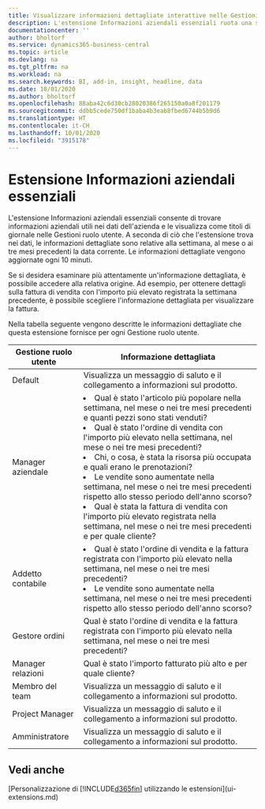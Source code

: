 ```yaml
---
title: Visualizzare informazioni dettagliate interattive nelle Gestioni ruolo utente | Documenti di Microsoft
description: L'estensione Informazioni aziendali essenziali ruota una serie di informazioni dettagliate aziendali nelle Gestioni ruolo utente.
documentationcenter: ''
author: bholtorf
ms.service: dynamics365-business-central
ms.topic: article
ms.devlang: na
ms.tgt_pltfrm: na
ms.workload: na
ms.search.keywords: BI, add-in, insight, headline, data
ms.date: 10/01/2020
ms.author: bholtorf
ms.openlocfilehash: 88aba42c6d30cb28020386f265150a0a8f201179
ms.sourcegitcommit: ddbb5cede750df1baba4b3eab8fbed6744b5b9d6
ms.translationtype: HT
ms.contentlocale: it-CH
ms.lasthandoff: 10/01/2020
ms.locfileid: "3915178"
---
```

# <a name="the-essential-business-insights-extension"></a>Estensione Informazioni aziendali essenziali
L'estensione Informazioni aziendali essenziali consente di trovare informazioni aziendali utili nei dati dell'azienda e le visualizza come titoli di giornale nelle Gestioni ruolo utente. A seconda di ciò che l'estensione trova nei dati, le informazioni dettagliate sono relative alla settimana, al mese o ai tre mesi precedenti la data corrente. Le informazioni dettagliate vengono aggiornate ogni 10 minuti.  

Se si desidera esaminare più attentamente un'informazione dettagliata, è possibile accedere alla relativa origine. Ad esempio, per ottenere dettagli sulla fattura di vendita con l'importo più elevato registrata la settimana precedente, è possibile scegliere l'informazione dettagliata per visualizzare la fattura.

Nella tabella seguente vengono descritte le informazioni dettagliate che questa estensione fornisce per ogni Gestione ruolo utente.

|Gestione ruolo utente|Informazione dettagliata|
|----|-----|
|Default|Visualizza un messaggio di saluto e il collegamento a informazioni sul prodotto.|
|Manager aziendale|<li> Qual è stato l'articolo più popolare nella settimana, nel mese o nei tre mesi precedenti e quanti pezzi sono stati venduti?<br><li> Qual è stato l'ordine di vendita con l'importo più elevato nella settimana, nel mese o nei tre mesi precedenti?<br><li> Chi, o cosa, è stata la risorsa più occupata e quali erano le prenotazioni?<br><li> Le vendite sono aumentate nella settimana, nel mese o nei tre mesi precedenti rispetto allo stesso periodo dell'anno scorso?<br><li> Qual è stata la fattura di vendita con l'importo più elevato registrata nella settimana, nel mese o nei tre mesi precedenti e per quale cliente?</li> |
|Addetto contabile|<li> Qual è stato l'ordine di vendita e la fattura registrata con l'importo più elevato nella settimana, nel mese o nei tre mesi precedenti?<br><li> Le vendite sono aumentate nella settimana, nel mese o nei tre mesi precedenti rispetto allo stesso periodo dell'anno scorso? |
|Gestore ordini| Qual è stato l'ordine di vendita e la fattura registrata con l'importo più elevato nella settimana, nel mese o nei tre mesi precedenti?|
|Manager relazioni| Qual è stato l'importo fatturato più alto e per quale cliente?|
|Membro del team| Visualizza un messaggio di saluto e il collegamento a informazioni sul prodotto.|
|Project Manager| Visualizza un messaggio di saluto e il collegamento a informazioni sul prodotto.|
|Amministratore| Visualizza un messaggio di saluto e il collegamento a informazioni sul prodotto.|

## <a name="see-also"></a>Vedi anche
[Personalizzazione di [!INCLUDE[d365fin](includes/d365fin_md.md)] utilizzando le estensioni](ui-extensions.md)
